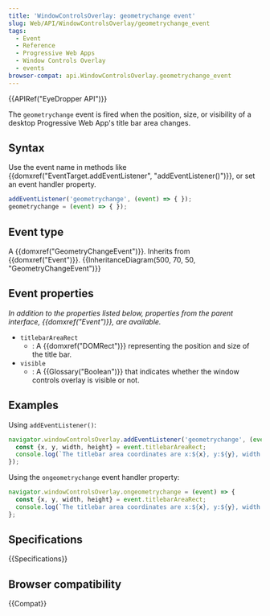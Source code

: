 ```yaml
---
title: 'WindowControlsOverlay: geometrychange event'
slug: Web/API/WindowControlsOverlay/geometrychange_event
tags:
  - Event
  - Reference
  - Progressive Web Apps
  - Window Controls Overlay
  - events
browser-compat: api.WindowControlsOverlay.geometrychange_event
---
```

{{APIRef("EyeDropper API")}}

The `geometrychange` event is fired when the position, size, or visibility of a desktop Progressive Web App's title bar area changes.

## Syntax

Use the event name in methods like {{domxref("EventTarget.addEventListener", "addEventListener()")}}, or set an event handler property.

```js
addEventListener('geometrychange', (event) => { });
geometrychange = (event) => { });
```

## Event type

A {{domxref("GeometryChangeEvent")}}. Inherits from {{domxref("Event")}}.
{{InheritanceDiagram(500, 70, 50, "GeometryChangeEvent")}}

## Event properties

_In addition to the properties listed below, properties from the parent interface, {{domxref("Event")}}, are available._

- `titlebarAreaRect`
  - : A {{domxref("DOMRect")}} representing the position and size of the title bar.
- `visible`
  - : A {{Glossary("Boolean")}} that indicates whether the window controls overlay is visible or not.

## Examples

Using `addEventListener()`:

```js
navigator.windowControlsOverlay.addEventListener('geometrychange', (event) => {
  const {x, y, width, height} = event.titlebarAreaRect;
  console.log(`The titlebar area coordinates are x:${x}, y:${y}, width:${width}, height:${height}`);
});
```

Using the `ongeometrychange` event handler property:

```js
navigator.windowControlsOverlay.ongeometrychange = (event) => {
  const {x, y, width, height} = event.titlebarAreaRect;
  console.log(`The titlebar area coordinates are x:${x}, y:${y}, width:${width}, height:${height}`);
};
```

## Specifications

{{Specifications}}

## Browser compatibility

{{Compat}}

